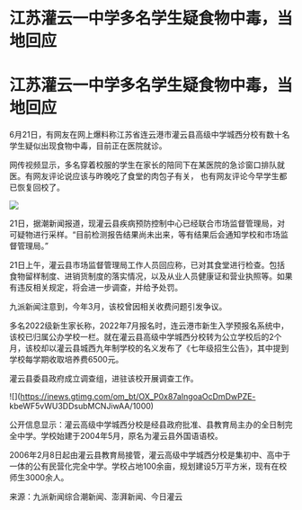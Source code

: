 # 江苏灌云一中学多名学生疑食物中毒，当地回应

# 江苏灌云一中学多名学生疑食物中毒，当地回应

6月21日，有网友在网上爆料称江苏省连云港市灌云县高级中学城西分校有数十名学生疑似出现食物中毒，目前正在医院就诊。

网传视频显示，多名穿着校服的学生在家长的陪同下在某医院的急诊窗口排队就医。有网友评论说应该与昨晚吃了食堂的肉包子有关， 也有网友评论今早学生都已恢复回校了。

![](https://inews.gtimg.com/om_bt/OPma7_TSZz9DzAichvFYVbPEqobPkPQxUz9dlV458BhkQAA/1000)

21日，据潮新闻报道，现灌云县疾病预防控制中心已经联合市场监督管理局，对可疑物进行采样。“目前检测报告结果尚未出来，等有结果后会通知学校和市场监督管理局。”

21日上午，灌云县市场监督管理局工作人员回应称，已对其食堂进行检查。包括食物留样制度、进销货制度的落实情况，以及从业人员健康证和营业执照等。如果有违反相关规定，将会进一步调查，并给予处罚。

九派新闻注意到，今年3月，该校曾因相关收费问题引发争议。

多名2022级新生家长称，2022年7月报名时，连云港市新生入学预报名系统中，该校已归属公办学校一栏。就在灌云县高级中学城西分校转为公立学校后的2个月，该校却以灌云县城西九年制学校的名义发布了《七年级招生公告》，其中提到学校每学期收取培养费6500元。

灌云县委县政府成立调查组，进驻该校开展调查工作。

![](https://inews.gtimg.com/om_bt/OX_P0x87aIngoaOcDmDwPZE-
kbeWF5vWU3DDsubMCNJiwAA/1000)

公开信息显示：灌云高级中学城西分校是经县政府批准、县教育局主办的全日制完全中学。学校始建于2004年5月，原名为灌云县外国语语校。

2006年2月8日起由灌云县教育局接管，灌云高级中学城西分校是集初中、高中于一体的公有民营化完全中学。学校占地100余亩，规划建设5万平方米，现有在校师生3000余人。

来源：九派新闻综合潮新闻、澎湃新闻、今日灌云

